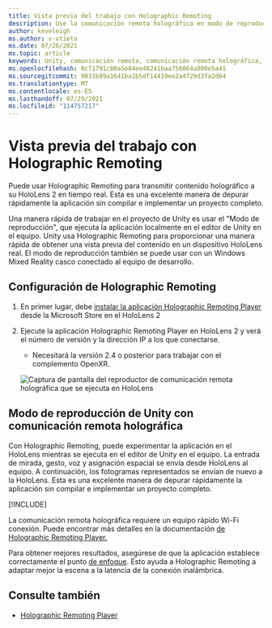 ```yaml
---
title: Vista previa del trabajo con Holographic Remoting
description: Use la comunicación remota holográfica en modo de reproducción para obtener una vista previa de los cambios de la aplicación en un dispositivo sin implementar una aplicación.
author: keveleigh
ms.author: v-vtieto
ms.date: 07/26/2021
ms.topic: article
keywords: Unity, comunicación remota, comunicación remota holográfica, reproductor de comunicación remota holográfica, HoloLens, casco de realidad mixta, casco de realidad mixta de Windows, casco de realidad virtual, modo de juego de Unity
ms.openlocfilehash: 0c71791c80a5e84ee48241baa756064a800e5a41
ms.sourcegitcommit: 9831b89a1641ba1b5df14419ee2a4f29d3fa2d64
ms.translationtype: MT
ms.contentlocale: es-ES
ms.lasthandoff: 07/29/2021
ms.locfileid: "114757217"
---
```

# <a name="preview-your-work-with-holographic-remoting"></a>Vista previa del trabajo con Holographic Remoting

Puede usar Holographic Remoting para transmitir contenido holográfico a su HoloLens 2 en tiempo real. Esta es una excelente manera de depurar rápidamente la aplicación sin compilar e implementar un proyecto completo. 

Una manera rápida de trabajar en el proyecto de Unity es usar el "Modo de reproducción", que ejecuta la aplicación localmente en el editor de Unity en el equipo. Unity usa Holographic Remoting para proporcionar una manera rápida de obtener una vista previa del contenido en un dispositivo HoloLens real. El modo de reproducción también se puede usar con un Windows Mixed Reality casco conectado al equipo de desarrollo.

## <a name="holographic-remoting-setup"></a>Configuración de Holographic Remoting

1. En primer lugar, debe [instalar la aplicación Holographic Remoting Player](https://www.microsoft.com/store/productId/9NBLGGH4SV40) desde la Microsoft Store en el HoloLens 2
2. Ejecute la aplicación Holographic Remoting Player en HoloLens 2 y verá el número de versión y la dirección IP a los que conectarse.
    * Necesitará la versión 2.4 o posterior para trabajar con el complemento OpenXR.

    ![Captura de pantalla del reproductor de comunicación remota holográfica que se ejecuta en HoloLens](images/openxr-features-img-01.png)

## <a name="unity-play-mode-with-holographic-remoting"></a>Modo de reproducción de Unity con comunicación remota holográfica

Con Holographic Remoting, puede experimentar la aplicación en el HoloLens mientras se ejecuta en el editor de Unity en el equipo. La entrada de mirada, gesto, voz y asignación espacial se envía desde HoloLens al equipo. A continuación, los fotogramas representados se envían de nuevo a la HoloLens. Esta es una excelente manera de depurar rápidamente la aplicación sin compilar e implementar un proyecto completo.

[!INCLUDE[](includes/unity-play-mode.md)]

La comunicación remota holográfica requiere un equipo rápido Wi-Fi conexión. Puede encontrar más detalles en la documentación [de Holographic Remoting Player.](../platform-capabilities-and-apis/holographic-remoting-player.md)

Para obtener mejores resultados, asegúrese de que la aplicación establece correctamente el punto [de enfoque](focus-point-in-unity.md). Esto ayuda a Holographic Remoting a adaptar mejor la escena a la latencia de la conexión inalámbrica.

## <a name="see-also"></a>Consulte también

* [Holographic Remoting Player](../platform-capabilities-and-apis/holographic-remoting-player.md)
